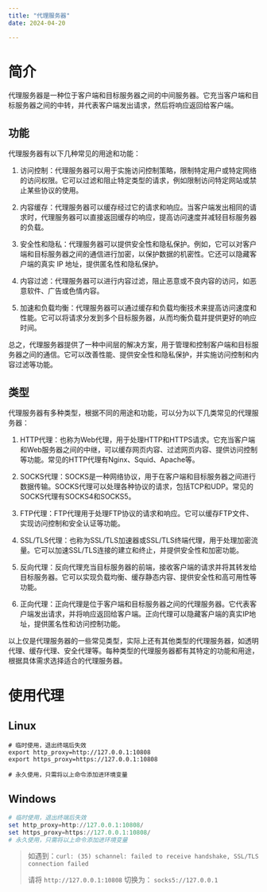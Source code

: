 ```yaml
---
title: "代理服务器"
date: 2024-04-20

---
```



# 简介
代理服务器是一种位于客户端和目标服务器之间的中间服务器。它充当客户端和目标服务器之间的中转，并代表客户端发出请求，然后将响应返回给客户端。

## 功能

代理服务器有以下几种常见的用途和功能：

1. 访问控制：代理服务器可以用于实施访问控制策略，限制特定用户或特定网络的访问权限。它可以过滤和阻止特定类型的请求，例如限制访问特定网站或禁止某些协议的使用。

2. 内容缓存：代理服务器可以缓存经过它的请求和响应。当客户端发出相同的请求时，代理服务器可以直接返回缓存的响应，提高访问速度并减轻目标服务器的负载。

3. 安全性和隐私：代理服务器可以提供安全性和隐私保护。例如，它可以对客户端和目标服务器之间的通信进行加密，以保护数据的机密性。它还可以隐藏客户端的真实 IP 地址，提供匿名性和隐私保护。

4. 内容过滤：代理服务器可以进行内容过滤，阻止恶意或不良内容的访问，如恶意软件、广告或色情内容。

5. 加速和负载均衡：代理服务器可以通过缓存和负载均衡技术来提高访问速度和性能。它可以将请求分发到多个目标服务器，从而均衡负载并提供更好的响应时间。

总之，代理服务器提供了一种中间层的解决方案，用于管理和控制客户端和目标服务器之间的通信。它可以改善性能、提供安全性和隐私保护，并实施访问控制和内容过滤等功能。

## 类型
代理服务器有多种类型，根据不同的用途和功能，可以分为以下几类常见的代理服务器：

1. HTTP代理：也称为Web代理，用于处理HTTP和HTTPS请求。它充当客户端和Web服务器之间的中继，可以缓存网页内容、过滤网页内容、提供访问控制等功能。常见的HTTP代理有Nginx、Squid、Apache等。

2. SOCKS代理：SOCKS是一种网络协议，用于在客户端和目标服务器之间进行数据传输。SOCKS代理可以处理各种协议的请求，包括TCP和UDP。常见的SOCKS代理有SOCKS4和SOCKS5。

3. FTP代理：FTP代理用于处理FTP协议的请求和响应。它可以缓存FTP文件、实现访问控制和安全认证等功能。

4. SSL/TLS代理：也称为SSL/TLS加速器或SSL/TLS终端代理，用于处理加密流量。它可以加速SSL/TLS连接的建立和终止，并提供安全性和加密功能。

5. 反向代理：反向代理充当目标服务器的前端，接收客户端的请求并将其转发给目标服务器。它可以实现负载均衡、缓存静态内容、提供安全性和高可用性等功能。

6. 正向代理：正向代理是位于客户端和目标服务器之间的代理服务器。它代表客户端发出请求，并将响应返回给客户端。正向代理可以隐藏客户端的真实IP地址，提供匿名性和访问控制功能。

以上仅是代理服务器的一些常见类型，实际上还有其他类型的代理服务器，如透明代理、缓存代理、安全代理等。每种类型的代理服务器都有其特定的功能和用途，根据具体需求选择适合的代理服务器。

# 使用代理

## Linux

```shell
# 临时使用，退出终端后失效
export http_proxy=http://127.0.0.1:10808
export https_proxy=https://127.0.0.1:10808

# 永久使用，只需将以上命令添加进环境变量
```

## Windows

```powershell
# 临时使用，退出终端后失效
set http_proxy=http://127.0.0.1:10808/
set https_proxy=https://127.0.0.1:10808/
# 永久使用，只需将以上命令添加进环境变量
```

> 如遇到：`curl: (35) schannel: failed to receive handshake, SSL/TLS connection failed`
> 
> 请将 `http://127.0.0.1:10808` 切换为： `socks5://127.0.0.1`
